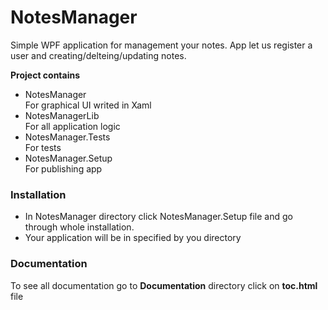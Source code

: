 # NotesManager

Simple WPF application for management your notes.
App let us register a user and creating/delteing/updating notes.

**Project contains** 
* NotesManager
<br>For graphical UI writed in Xaml
* NotesManagerLib
<br>For all application logic
* NotesManager.Tests
<br>For tests
* NotesManager.Setup
<br>For publishing app

### Installation 
* In NotesManager directory click NotesManager.Setup file and go through
whole installation.
* Your application will be in specified by you directory

### Documentation 
To see all documentation go to **Documentation** directory
click on **toc.html** file 

